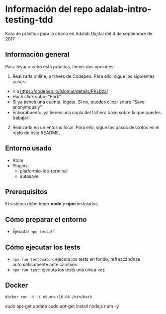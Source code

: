 # Información del repo adalab-intro-testing-tdd
Kata de práctica para la charla en Adalab Digital del 4 de septiembre de 2017

## Información general
Para llevar a cabo esta práctica, tienes dos opciones:
1. Realizarla online, a través de Codepen. Para ello, sigue los siguientes pasos:
  * Ir a https://codepen.io/islomar/details/PKLbzx/
  * Hack click sobre "Fork"
  * Si ya tienes una cuenta, lógate. Si no, puedes clicar sobre "Save anonymously"
  * Enhorabuena: ¡ya tienes una copia del fichero base sobre la que puedes trabajar!
2. Realizarla en un entorno local. Para ello, sigue los pasos descritos en el resto de este README.


## Entorno usado
* Atom
* Plugins:
  * platformio-ide-terminal
  * autosave

## Prerequisitos
El sistema debe tener **node** y **npm** instalados.


## Cómo preparar el entorno
* Ejecutar `npm install`


## Cómo ejecutar los tests
* `npm run test:watch`: ejecuta los tests en fondo, refrescándose automáticamente ante cambios
* `npm run test`: ejecuta los tests una única vez


## Docker
`docker run -t -i ubuntu:16.04 /bin/bash`

sudo apt-get update
sudo apt-get install nodejs npm -y
